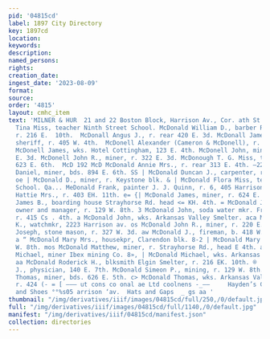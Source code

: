 ```yaml
---
pid: '04815cd'
label: 1897 City Directory
key: 1897cd
location: 
keywords: 
description: 
named_persons: 
rights: 
creation_date: 
ingest_date: '2023-08-09'
format: 
source: 
order: '4815'
layout: cmhc_item
text: 'MILNER & HUR  21 and 22 Boston Block, Harrison Av., Cor. ath St. Insurance        McDonald
  Tina Miss, teacher Ninth Street School. McDonald William D., barber Ralph Chandler,
  r. 216 E.  10th.  McDonall Angus J., r. rear 420 E. 3d. McDonall James J., ” dep.
  sheriff, r. 405 W. 4th.  McDonell Alexander (Cameron & McDonell), r. 322 E. 3d.
  McDonell James, wks. Hotel Cottingham, 123 E. 4th. McDonell John, miner, r. 500
  E. 3d. McDonell John R., miner, r. 322 E. 3d. McDonough T. G. Miss, teacher, r.
  623 E. 6th.  McD 192 McD McDonald Annie Mrs., r. rear 313 E. 4th. —22 | McDonald
  Daniel, miner, bds. 894 E. 6th. SS | McDonald Duncan J., carpenter, r. 503 E. 3d.
  oe | McDonald D., miner, r. Keystone blk. & | McDonald Flora Miss, teacher Central
  School. Qa... MeDonald Frank, painter J. J. Quinn, r. 6, 405 Harrison av. wp | McDonald
  Hattie Mrs., r. 403 EH. 11th. e= {| McDonald James, miner, r. 624 E. 6th. ss | McDonald
  James B., boarding house Strayhorse Rd. head <= KH. 4th. = McDonald Jesse F., mine
  owner and manager, r. 129 W. 8th. 3 McDonald John, soda water mkr. Francis Schmidt,
  r. 415 Cs . 4th. a McDonald John, wks. Arkansas Valley Smelter. aca MeDonald John
  K., watchmkr, 2223 Harrison av. os McDonald John R., miner, r. 220 E. 3d. aid McDonald
  Joseph, stone mason, r. 327 W. 3d. aw McDonald J., fireman, b. 418 W. Chestnut.
  a “ McDonald Mary Mrs., housekpr, Clarendon blk. 8-2 | McDonald Mary Mrs., r. 211
  W. 8th. mos McDonald Matthew, miner, r. Strayhorse Rd., head E 4th. a 5 McDonald
  Michael, miner Ibex mining Co. 8», | McDonald Michael, wks. Arkansas Valley Smelter.
  aa McDonald Roderick H., blksmith Elgin Smelter, r. 216 EK. 10th. ® | McDonald Roderick
  J., physician, 140 E. 7th. McDonald Simeon P., mining, r. 129 W. 8th. G3 | McDonald
  Thomas, miner, bds. 626 E. 5th. c> McDonald Thomas, wks. Arkansas Valley Smelter,
  r. 424 (- = [ ——— ut cons co onal ae Ltd coolnens -_——     Hayden’s Clothing Store,  Boots
  and Shoes °°%s05 arrison ‘av.  Hats and Gaps  _ gs aa '
thumbnail: "/img/derivatives/iiif/images/04815cd/full/250,/0/default.jpg"
full: "/img/derivatives/iiif/images/04815cd/full/1140,/0/default.jpg"
manifest: "/img/derivatives/iiif/04815cd/manifest.json"
collection: directories
---
```

